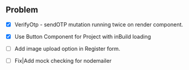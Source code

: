 ## Problem
- [x] VerifyOtp - sendOTP mutation running twice on render component.
- [x] Use Button Component for Project with inBuild loading
- [ ] Add image upload option in Register form.
- [ ] Fix|Add mock checking for nodemailer <sendOTP>

